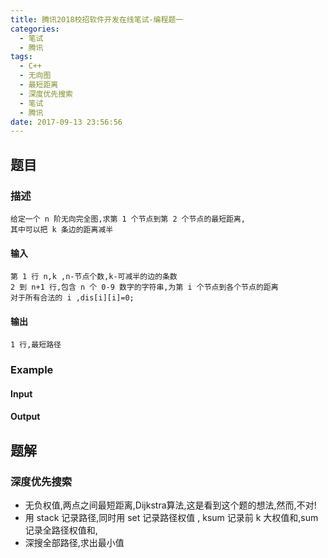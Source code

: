 ```yaml
---
title: 腾讯2018校招软件开发在线笔试-编程题一
categories:
  - 笔试
  - 腾讯
tags:
  - C++
  - 无向图
  - 最短距离
  - 深度优先搜索
  - 笔试
  - 腾讯
date: 2017-09-13 23:56:56
---
```

## 题目
### 描述
	给定一个 n 阶无向完全图,求第 1 个节点到第 2 个节点的最短距离,
	其中可以把 k 条边的距离减半

#### 输入
	第 1 行 n,k ,n-节点个数,k-可减半的边的条数
	2 到 n+1 行,包含 n 个 0-9 数字的字符串,为第 i 个节点到各个节点的距离
	对于所有合法的 i ,dis[i][i]=0;

#### 输出
	1 行,最短路径
### Example
#### Input

#### Output

## 题解
### 深度优先搜索
* 无负权值,两点之间最短距离,Dijkstra算法,这是看到这个题的想法,然而,不对!
* 用 stack 记录路径,同时用 set 记录路径权值 , ksum 记录前 k 大权值和,sum 记录全路径权值和, 
* 深搜全部路径,求出最小值

```cpp

```